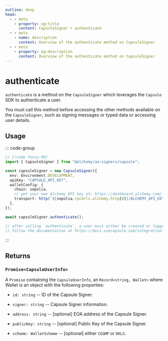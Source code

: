 ```yaml
---
outline: deep
head:
  - - meta
    - property: og:title
      content: CapsuleSigner • authenticate
  - - meta
    - name: description
      content: Overview of the authenticate method on CapsuleSigner
  - - meta
    - property: og:description
      content: Overview of the authenticate method on CapsuleSigner
---
```


# authenticate

`authenticate` is a method on the `CapsuleSigner` which leverages the `Capsule` SDK to authenticate a user.

You must call this method before accessing the other methods available on the `CapsuleSigner`, such as signing messages or typed data or accessing user details.

## Usage

::: code-group

```ts [example.ts]
// [!code focus:99]
import { CapsuleSigner } from "@alchemy/aa-signers/capsule";

const capsuleSigner = new CapsuleSigner({
  env: Environment.DEVELOPMENT,
  apiKey: "CAPSULE_API_KEY",
  walletConfig: {
    chain: sepolia,
    // get your own Alchemy API key at: https://dashboard.alchemy.com/
    transport: http(`${sepolia.rpcUrls.alchemy.http[0]}/ALCHEMY_API_KEY`),
  },
});

await capsuleSigner.authenticate();

// after calling `authenticate`, a user must either be created or logged in to perform any signing operations using `capsuleSigner`
// follow the documentation at https://docs.usecapsule.com/integration-guide/user-and-wallet-creation using `capsuleSigner.inner` to create or login a user
```

:::

## Returns

### `Promise<CapsuleUserInfo>`

A `Promise` containing the `CapsuleUserInfo`, an `Record<string, Wallet>` where Wallet is an object with the following properties:

- `id: string` -- ID of the Capsule Signer.

- `signer: string` -- Capsule Signer information.

- `address: string` -- [optional] EOA address of the Capsule Signer.

- `publicKey: string` -- [optional] Public Key of the Capsule Signer.

- `scheme: WalletScheme` -- [optional] either `CGGMP` or `DKLS`.
